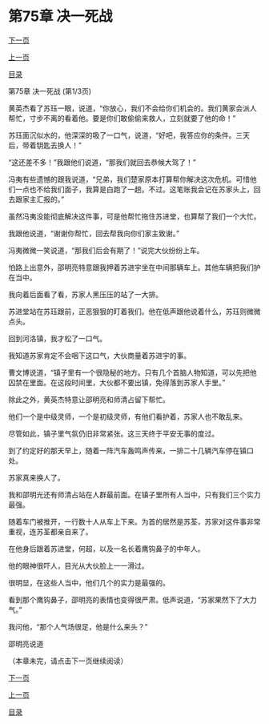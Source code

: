 <h1>第75章   决一死战</h1>
            <div><p><a href="./0223_%E7%AC%AC75%E7%AB%A0_%E5%86%B3%E4%B8%80%E6%AD%BB%E6%88%98.md">下一页</a></p><p><a href="./0221_%E7%AC%AC74%E7%AB%A0_%E5%8F%8D%E5%88%B6.md">上一页</a></p><p><a href="../">目录</a></p></div>
            <div><p>第75章   决一死战 (第1/3页)</p><p>黄英杰看了苏珏一眼，说道，“你放心，我们不会给你们机会的。我们黄家会派人帮忙，寸步不离的看着他。要是你们敢偷偷来救人，立刻就要了他的命！”</p><p>苏珏面沉似水的，他深深的吸了一口气，说道，“好吧，我答应你的条件。三天后，带着钥匙去换人！”</p><p>“这还差不多！”我跟他们说道，“那我们就回去恭候大驾了！”</p><p>冯夷有些遗憾的跟我说道，“兄弟，我们楚家原本打算帮你解决这次危机。可惜他们一点也不给我们面子，我算是白跑了一趟。不过。这笔账我会记在苏家头上，回去跟家主汇报的。”</p><p>虽然冯夷没能彻底解决这件事，可是他帮忙拖住苏进堂，也算帮了我们一个大忙。</p><p>我跟他说道，“谢谢你帮忙，回去帮我向你们家主致谢。”</p><p>冯夷微微一笑说道，“那我们后会有期了！”说完大伙纷纷上车。</p><p>怕路上出意外，邵明亮特意跟我押着苏进宇坐在中间那辆车上。其他车辆把我们护在当中。</p><p>我向着后面看了看，苏家人黑压压的站了一大排。</p><p>苏进堂站在苏珏跟前，正恶狠狠的盯着我们。他在低声跟他说着什么，苏珏则微微点头。</p><p>回到河洛镇，我才松了一口气。</p><p>我知道苏家肯定不会咽下这口气，大伙商量着苏进宇的事。</p><p>曹文博说道，“镇子里有一个很隐秘的地方。只有几个首脑人物知道，可以先把他囚禁在里面。在这段时间里，大伙都不要出镇，免得落到苏家人手里。”</p><p>除此之外，黄英杰特意让邵明亮和师清占留下帮忙。</p><p>他们一个是中级灵师，一个是初级灵师，有他们看护着，苏家人也不敢乱来。</p><p>尽管如此，镇子里气氛仍旧非常紧张。这三天终于平安无事的度过。</p><p>到了约定好的那天早上，随着一阵汽车轰鸣声传来，一排二十几辆汽车停在镇口处。</p><p>苏家真来换人了。</p><p>我和邵明光还有师清占站在人群最前面。在镇子里所有人当中，只有我们三个实力最强。</p><p>随着车门被推开，一行数十人从车上下来。为首的居然是苏荃，苏家对这件事非常重视，连苏荃都亲自来了。</p><p>在他身后跟着苏进堂，何超，以及一名长着鹰钩鼻子的中年人。</p><p>他的眼神很吓人，目光从大伙脸上一一滑过。</p><p>很明显，在这些人当中，他们几个的实力是最强的。</p><p>看到那个鹰钩鼻子，邵明亮的表情也变得很严肃。低声说道，“苏家果然下了大力气。”</p><p>我问他，“那个人气场很足，他是什么来头？”</p><p>邵明亮说道</p><p>（本章未完，请点击下一页继续阅读）</p></div>
            <div><p><a href="./0223_%E7%AC%AC75%E7%AB%A0_%E5%86%B3%E4%B8%80%E6%AD%BB%E6%88%98.md">下一页</a></p><p><a href="./0221_%E7%AC%AC74%E7%AB%A0_%E5%8F%8D%E5%88%B6.md">上一页</a></p><p><a href="../">目录</a></p></div>